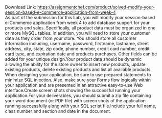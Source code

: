 Download Link: https://assignmentchef.com/product/solved-modify-your-session-based-e-commerce-application-from-week-4
<br>
As part of the submission for this Lab, you will modify your session-based e-Commerce application from week 4 to add database support for your products and sales.  Specifically, all product data must be organized in one or more MySQL tables. In addition, you will need to store your customer data as they order from your store. You should store all customer information including, username, password, firstname, lastname, street address, city, state, zip code, phone number, credit card number, credit card type, and expiration date and products purchases. Other fields can be added for your unique design.Your product data should be dynamic allowing the ability for the store owner to insert new products, update existing products, delete existing products and list all available products. When designing your application, be sure to use prepared statements to minimize SQL injection. Also, make sure your Forms flow logically within your application and are presented in an attractive easy-to-use Web interface.Create screen shots showing the successful running your application.For your deliverables, you should submit a zip file containing your word document (or PDF file) with screen shots of the application running successfully along with your SQL script file.Include your full name, class number and section and date in the document.